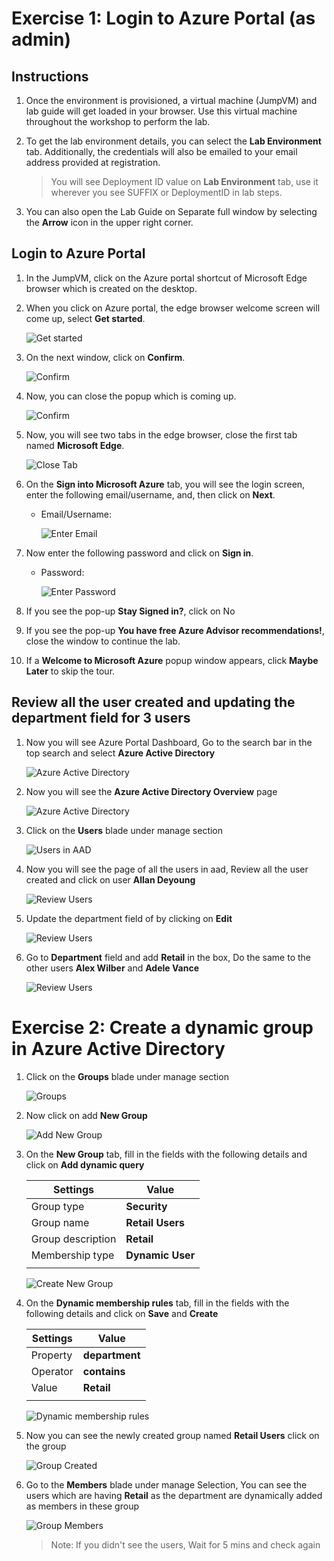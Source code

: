 # Exercise 1: Login to Azure Portal (as admin)

 
 

## Instructions 

 
 

1. Once the environment is provisioned, a virtual machine (JumpVM) and lab guide will get loaded in your browser. Use this virtual machine throughout the workshop to perform the lab. 

 
 

2. To get the lab environment details, you can select the **Lab Environment** tab. Additionally, the credentials will also be emailed to your email address provided at registration. 

  

    > You will see Deployment ID value on **Lab Environment** tab, use it wherever you see SUFFIX or DeploymentID in lab steps. 

  

3. You can also open the Lab Guide on Separate full window by selecting the **Arrow** icon in the upper right corner. 

  

## Login to Azure Portal 

 
 

1. In the JumpVM, click on the Azure portal shortcut of Microsoft Edge browser which is created on the desktop. 

    

2. When you click on Azure portal, the edge browser welcome screen will come up, select **Get started**. 

 
 

   ![](images/edge-get-started-window.png "Get started") 

    

3. On the next window, click on **Confirm**. 

 
 

   ![](./images/edge-confirm.png "Confirm") 

    

4. Now, you can close the popup which is coming up. 

 
 

   ![](images/edge-continue.png "Confirm") 

    

5. Now, you will see two tabs in the edge browser, close the first tab named **Microsoft Edge**. 

 
 

   ![](images/close-tab.png "Close Tab") 

    

6. On the **Sign into Microsoft Azure** tab, you will see the login screen, enter the following email/username, and, then click on **Next**.  

   * Email/Username: <inject key="AzureAdUserEmail"></inject> 

    

     ![](images/azure-login-enter-email.png "Enter Email") 

      

7. Now enter the following password and click on **Sign in**. 

   * Password: <inject key="AzureAdUserPassword"></inject> 

    

     ![](images/azure-login-enter-password1.png "Enter Password") 

      

8. If you see the pop-up **Stay Signed in?**, click on No 

 
 

9. If you see the pop-up **You have free Azure Advisor recommendations!**, close the window to continue the lab. 

 
 

10. If a **Welcome to Microsoft Azure** popup window appears, click **Maybe Later** to skip the tour. 





## Review all the user created and updating the department field for 3 users



1. Now you will see Azure Portal Dashboard, Go to the search bar in the top search and select **Azure Active Directory**




   ![](images/search-aad.png "Azure Active Directory")



2. Now you will see the **Azure Active Directory Overview** page




   ![](images/azure-active-directory.png "Azure Active Directory")



3. Click on the **Users** blade under manage section




   ![](images/users-aad.png "Users in AAD")



4. Now you will see the page of all the users in aad, Review all the user created and click on user **Allan Deyoung**




   ![](images/review-aad-users.png " Review Users")




5. Update the department field of by clicking on **Edit**




   ![](images/edit-user.png " Review Users")



6. Go to **Department** field and add **Retail** in the box, Do the same to the other users **Alex Wilber** and **Adele Vance**




   ![](images/department-field.png " Review Users")





# Exercise 2: Create a dynamic group in Azure Active Directory



1. Click on the **Groups** blade under manage section




   ![](images/groups-aad.png "Groups")



2. Now click on add **New Group**




   ![](images/add-new-aad-group.png "Add New Group")



3. On the **New Group** tab, fill in the fields with the following details and click on **Add dynamic query**

    | Settings | Value |
    |--|--|
    | Group type | **Security** |
    | Group name |  **Retail Users** |
    | Group description | **Retail** |
    | Membership type | **Dynamic User** |
    | | |




   ![](images/create-add-group.png "Create New Group")



3. On the **Dynamic membership rules** tab, fill in the fields with the following details and click on **Save** and **Create**

    | Settings | Value |
    |--|--|
    | Property | **department** |
    | Operator |  **contains** |
    | Value | **Retail** |
    | | |




   ![](images/dynamic-membership-rules.png "Dynamic membership rules")




4. Now you can see the newly created group named **Retail Users** click on the group





   ![](images/group-created.png "Group Created")




6. Go to the **Members** blade under manage Selection, You can see the users which are having **Retail** as the department are dynamically added as members in these group





   ![](images/group-members.png "Group Members")

   > Note: If you didn't see the users, Wait for 5 mins and check again